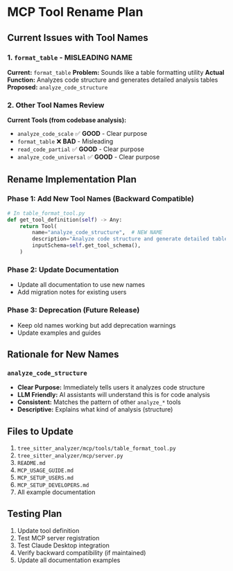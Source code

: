 # MCP Tool Rename Plan

## Current Issues with Tool Names

### 1. `format_table` - MISLEADING NAME
**Current:** `format_table`
**Problem:** Sounds like a table formatting utility
**Actual Function:** Analyzes code structure and generates detailed analysis tables
**Proposed:** `analyze_code_structure`

### 2. Other Tool Names Review

**Current Tools (from codebase analysis):**
- `analyze_code_scale` ✅ **GOOD** - Clear purpose
- `format_table` ❌ **BAD** - Misleading
- `read_code_partial` ✅ **GOOD** - Clear purpose  
- `analyze_code_universal` ✅ **GOOD** - Clear purpose

## Rename Implementation Plan

### Phase 1: Add New Tool Names (Backward Compatible)
```python
# In table_format_tool.py
def get_tool_definition(self) -> Any:
    return Tool(
        name="analyze_code_structure",  # NEW NAME
        description="Analyze code structure and generate detailed tables (classes, methods, fields)",
        inputSchema=self.get_tool_schema(),
    )
```

### Phase 2: Update Documentation
- Update all documentation to use new names
- Add migration notes for existing users

### Phase 3: Deprecation (Future Release)
- Keep old names working but add deprecation warnings
- Update examples and guides

## Rationale for New Names

### `analyze_code_structure`
- **Clear Purpose:** Immediately tells users it analyzes code structure
- **LLM Friendly:** AI assistants will understand this is for code analysis
- **Consistent:** Matches the pattern of other `analyze_*` tools
- **Descriptive:** Explains what kind of analysis (structure)

## Files to Update

1. `tree_sitter_analyzer/mcp/tools/table_format_tool.py`
2. `tree_sitter_analyzer/mcp/server.py`
3. `README.md`
4. `MCP_USAGE_GUIDE.md`
5. `MCP_SETUP_USERS.md`
6. `MCP_SETUP_DEVELOPERS.md`
7. All example documentation

## Testing Plan

1. Update tool definition
2. Test MCP server registration
3. Test Claude Desktop integration
4. Verify backward compatibility (if maintained)
5. Update all documentation examples